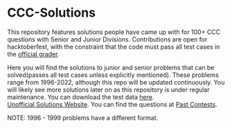 # CCC-Solutions
This repository features solutions people have came up with for 100+ CCC questions with Senior and Junior Divisions. Contributions are open for hacktoberfest, with the constraint that the code must pass all test cases in the [official grader](https://cccgrader.com/index.php).

Here you will find the solutions to junior and senior problems that can be solved(passes all test cases unless explicitly mentioned). These problems range from 1996-2022, although this repo will be updated continuously. You will likely see more solutions later on as this repository is under regular maintenance. You can download the test data [here](https://cemc.uwaterloo.ca/contests/past_contests.html#ccc).<br>
[Unofficial Solutions Website](http://mmhs.ca/ccc/index.htm). You can find the questions at [Past Contests](https://cemc.uwaterloo.ca/contests/past_contests.html#ccc).

NOTE: 1996 - 1999 problems have a different format.
